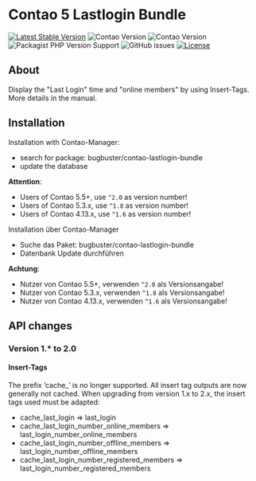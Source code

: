 # Contao 5 Lastlogin Bundle

[![Latest Stable Version](https://poser.pugx.org/bugbuster/contao-lastlogin-bundle/v/stable.svg)](https://packagist.org/packages/bugbuster/contao-lastlogin-bundle)
![Contao Version](https://img.shields.io/badge/Contao-5.3-orange) ![Contao Version](https://img.shields.io/badge/Contao-4.13-orange)
![Packagist PHP Version Support](https://img.shields.io/packagist/php-v/bugbuster/contao-lastlogin-bundle)
![GitHub issues](https://img.shields.io/github/issues/BugBuster1701/contao-lastlogin-bundle)
[![License](https://poser.pugx.org/bugbuster/contao-lastlogin-bundle/license.svg)](https://packagist.org/packages/bugbuster/contao-lastlogin-bundle)


## About

Display the "Last Login" time and "online members" by using Insert-Tags. More details in the manual.

## Installation

Installation with Contao-Manager: 
* search for package: bugbuster/contao-lastlogin-bundle
* update the database

__Attention__: 
* Users of Contao 5.5+, use `^2.0` as version number! 
* Users of Contao 5.3.x, use `^1.8` as version number! 
* Users of Contao 4.13.x, use `^1.6` as version number! 


Installation über Contao-Manager

* Suche das Paket: bugbuster/contao-lastlogin-bundle
* Datenbank Update durchführen

__Achtung__: 
* Nutzer von Contao 5.5+, verwenden `^2.0` als Versionsangabe!
* Nutzer von Contao 5.3.x, verwenden `^1.8` als Versionsangabe!
* Nutzer von Contao 4.13.x, verwenden `^1.6` als Versionsangabe!

## API changes

### Version 1.* to 2.0

#### Insert-Tags
The prefix ‘cache_’ is no longer supported. All insert tag outputs are now generally not cached.
When upgrading from version 1.x to 2.x, the insert tags used must be adapted:
- cache_last_login => last_login
- cache_last_login_number_online_members => last_login_number_online_members
- cache_last_login_number_offline_members => last_login_number_offline_members
- cache_last_login_number_registered_members => last_login_number_registered_members
